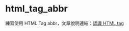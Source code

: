 # html_tag_abbr
練習使用 HTML Tag abbr，文章說明連結：[認識 HTML <abbr> tag](https://medium.com/unalai/%E8%AA%8D%E8%AD%98-html-abbr-tag-302b07c3de97)

